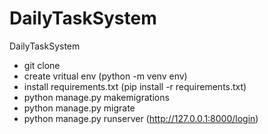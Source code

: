 # DailyTaskSystem
DailyTaskSystem

- git clone
- create vritual env (python -m venv env)
- install requirements.txt (pip install -r requirements.txt)
- python manage.py makemigrations
- python manage.py migrate
- python manage.py runserver (http://127.0.0.1:8000/login)
